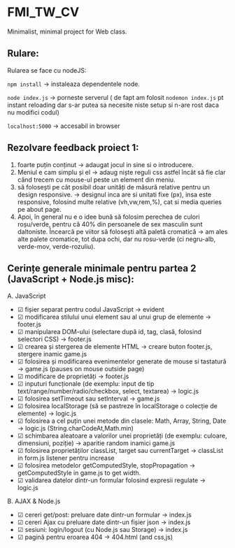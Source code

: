 # FMI_TW_CV

Minimalist, minimal project for Web class.

## Rulare:
Rularea se face cu nodeJS:

`npm install` -> instaleaza dependentele node.

`node index.js` -> porneste serverul ( de fapt am folosit `nodemon index.js` pt instant reloading dar s-ar putea sa necesite niste setup si n-are rost daca nu modifici codul)

`localhost:5000` -> accesabil in browser

## Rezolvare feedback proiect 1:

1. foarte puțin conținut -> adaugat jocul in sine si o introducere.
2. Meniul e cam simplu și el -> adaug niște reguli css astfel încât să fie clar când trecem cu mouse-ul peste un element din meniu. 
3. să folosești pe cât posibil doar unități de măsură relative pentru un design responsive. -> designul inca are si unitati fixe (px), insa este responsive, folosind multe relative (vh,vw,rem,%), cat si media queries pe about page.
4. Apoi, în general nu e o idee bună să folosim perechea de culori roșu/verde, pentru că 40% din persoanele de sex masculin sunt daltoniste. Încearcă pe viitor să folosești altă paletă cromatică -> am ales alte palete cromatice, tot dupa ochi, dar nu rosu-verde (ci negru-alb, verde-mov, verde-rozuliu).

## Cerințe generale minimale pentru partea 2 (JavaScript + Node.js misc):

A. JavaScript
- &#9745; fișier separat pentru codul JavaScript -> evident
- &#9745; modificarea stilului unui element sau al unui grup de elemente -> footer.js
- &#9745; manipularea DOM-ului (selectare după id, tag, clasă, folosind selectori CSS) -> footer.js
- &#9745; crearea și stergerea de elemente HTML -> creare buton footer.js, stergere inamic game.js
- &#9745; folosirea și modificarea evenimentelor generate de mouse si tastatură -> game.js (pauses on mouse outside page)
- &#9745; modificare de proprietăți -> footer.js
- &#9745; inputuri funcționale (de exemplu: input de tip text/range/number/radio/checkbox, select, textarea) -> logic.js
- &#9745; folosirea setTimeout sau setInterval -> game.js
- &#9745; folosirea localStorage (să se pastreze în localStorage o colecție de elemente) -> logic.js
- &#9745; folosirea a cel puțin unei metode din clasele: Math, Array, String, Date -> logic.js (String.charCodeAt,Math.min)
- &#9745; schimbarea aleatoare a valorilor unei proprietăți (de exemplu: culoare, dimensiuni, poziție) -> aparitie random inamici game.js
- &#9745; folosirea proprietăților classList, target sau currentTarget -> classList in form.js listener pentru increase
- &#9745; folosirea metodelor getComputedStyle, stopPropagation -> getComputedStyle in game.js to get width.
- &#9745; validarea datelor dintr-un formular folosind expresii regulate -> logic.js

B. AJAX & Node.js
- &#9745; cereri get/post: preluare date dintr-un formular -> index.js
- &#9745; cereri Ajax cu preluare date dintr-un fișier json -> index.js
- &#9745; sesiuni: login/logout (cu Node.js sau Storage) -> index.js
- &#9745; pagină pentru eroarea 404 -> 404.html (and css,js)